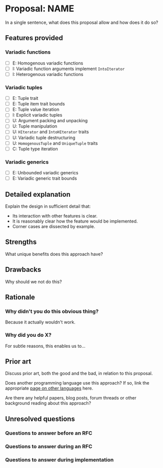 # Proposal: NAME

In a single sentence, what does this proposal allow and how does it do so?

## Features provided

### Variadic functions

- [ ] E: Homogenous variadic functions
- [ ] I: Variadic function arguments implement `IntoIterator`
- [ ] I: Heterogenous variadic functions

### Variadic tuples

- [ ] E: Tuple trait
- [ ] E: Tuple item trait bounds
- [ ] E: Tuple value iteration
- [ ] I: Explicit variadic tuples
- [ ] U: Argument packing and unpacking
- [ ] U: Tuple manipulation
- [ ] U: `HIterator` and `IntoHIterator` traits
- [ ] U: Variadic tuple destructuring
- [ ] U: `HomogenousTuple` and `UniqueTuple` traits
- [ ] C: Tuple type iteration

### Variadic generics

- [ ] E: Unbounded variadic generics
- [ ] E: Variadic generic trait bounds

## Detailed explanation

Explain the design in sufficient detail that:

- Its interaction with other features is clear.
- It is reasonably clear how the feature would be implemented.
- Corner cases are dissected by example.

## Strengths

What unique benefits does this approach have?

## Drawbacks

Why should we not do this?

## Rationale

### Why didn't you do this obvious thing?

Because it actually wouldn't work.

### Why did you do X?

For subtle reasons, this enables us to...

## Prior art

Discuss prior art, both the good and the bad, in relation to this proposal.

Does another programming language use this approach? If so, link the appropriate [page on other languages](./../variadics-in-other-langs/language-comparisons.md) here.

Are there any helpful papers, blog posts, forum threads or other background reading about this approach?

## Unresolved questions

### Questions to answer before an RFC

### Questions to answer during an RFC

### Questions to answer during implementation
